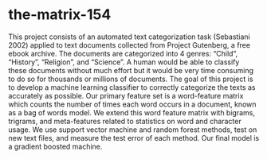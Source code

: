 # the-matrix-154

This project consists of an automated text categorization task (Sebastiani 2002) applied to text documents collected from Project Gutenberg, a free ebook archive. The documents are categorized into 4 genres: “Child”, “History”, “Religion”, and “Science”. A human would be able to classify these documents without much effort but it would be very time consuming to do so for thousands or millions of documents. The goal of this project is to develop a machine learning classifier to correctly categorize the texts as accurately as possible. Our primary feature set is a word-feature matrix which counts the number of times each word occurs in a document, known as a bag of words model. We extend this word feature matrix with bigrams, trigrams, and meta-features related to statistics on word and character usage. We use support vector machine and random forest methods, test on new text files, and measure the test error of each method. Our final model is a gradient boosted machine.
